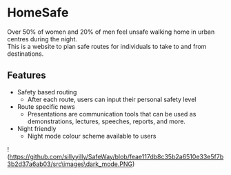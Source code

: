 # HomeSafe

Over 50% of women and 20% of men feel unsafe walking home in urban centres during the night.  
This is a website to plan safe routes for individuals to take to and from destinations. 

## Features 

- Safety based routing  
     - After each route, users can input their personal safety level  
- Route specific news  
     - Presentations are communication tools that can be used as demonstrations, lectures, speeches, reports, and more.  
- Night friendly   
     - Night mode colour scheme available to users  

!(https://github.com/sillyyilly/SafeWay/blob/feae117db8c35b2a6510e33e5f7b3b2d37a6ab03/src\images\dark_mode.PNG)
